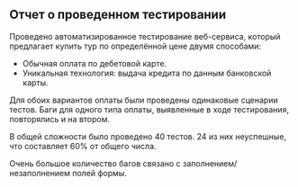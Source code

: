 ## Отчет о проведенном тестировании
Проведено автоматизированное тестирование веб-сервиса, который предлагает купить тур по определённой цене двумя способами:
- Обычная оплата по дебетовой карте.
- Уникальная технология: выдача кредита по данным банковской карты.

Для обоих вариантов оплаты были проведены одинаковые сценарии тестов. Баги для одного типа оплаты, выявленные в ходе тестирования, повторялись и на втором.

В общей сложности было проведено 40 тестов. 
24 из них неуспешные, что составляет 60% от общего числа.

Очень большое количество багов связано с заполнением/незаполнением полей формы.